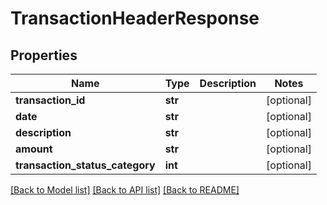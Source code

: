 # TransactionHeaderResponse

## Properties
Name | Type | Description | Notes
------------ | ------------- | ------------- | -------------
**transaction_id** | **str** |  | [optional] 
**date** | **str** |  | [optional] 
**description** | **str** |  | [optional] 
**amount** | **str** |  | [optional] 
**transaction_status_category** | **int** |  | [optional] 

[[Back to Model list]](../README.md#documentation-for-models) [[Back to API list]](../README.md#documentation-for-api-endpoints) [[Back to README]](../README.md)


